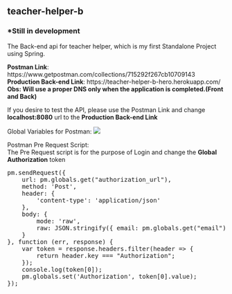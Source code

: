 <h2>teacher-helper-b</h2>
<h3>*Still in development</h3>
<p>The Back-end api for teacher helper, which is my first Standalone Project using Spring.<p>
<p>
    <b>Postman Link</b>: https://www.getpostman.com/collections/715292f267cb10709143
    </br>
    <b>Production Back-end Link</b>: https://teacher-helper-b-hero.herokuapp.com/
    </br>
    <b>Obs: Will use a proper DNS only when the application is completed.(Front and Back)</b>
</p>
<p>
If you desire to test the API, please use the Postman Link and change <b>localhost:8080</b> url to the <b>Production Back-end Link</b>
</p>
Global Variables for Postman: 
<img src="https://i.postimg.cc/sXDXQNwK/Screenshot-1.png"/>

<p>
Postman Pre Request Script:
</br>
    The Pre Request script is for the purpose of Login and change the <b>Global Authorization</b> token
</p>
<pre>
pm.sendRequest({
    url: pm.globals.get("authorization_url"),
    method: 'Post',
    header: {
        'content-type': 'application/json'
    },
    body: {
        mode: 'raw',
        raw: JSON.stringify({ email: pm.globals.get("email"), password: pm.globals.get("password") })
    }
}, function (err, response) {
    var token = response.headers.filter(header => {
        return header.key === "Authorization";
    });
    console.log(token[0]);
    pm.globals.set('Authorization', token[0].value);
});
</pre>



